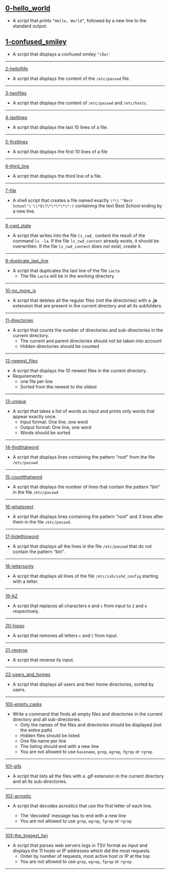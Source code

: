
[0-hello_world](https://github.com/SKENGMANE/alx-system_engineering-devops/blob/master/0x02-shell_redirections/0-hello_world)
---
* A script that prints `“Hello, World”`, followed by a new line to the standard output.

[1-confused_smiley](https://github.com/SKENGMANE/alx-system_engineering-devops/blob/master/0x02-shell_redirections/1-confused_smiley)
---
* A script that displays a confused smiley `"(Ôo)'`
---
[2-helloflife](https://github.com/SKENGMANE/alx-system_engineering-devops/blob/master/0x02-shell_redirections/2-hellofile)
* A script that displays the content of the `/etc/passwd` file.
---
[3-twofiles](https://github.com/SKENGMANE/alx-system_engineering-devops/blob/master/0x02-shell_redirections/3-twofiles)
* A script that displays the content of `/etc/passwd` and `/etc/hosts`.
---
[4-lastlines](https://github.com/SKENGMANE/alx-system_engineering-devops/blob/master/0x02-shell_redirections/4-lastlines)
* A script that displays the last 10 lines of a file.
---
[5-firstlines](https://github.com/SKENGMANE/alx-system_engineering-devops/blob/master/0x02-shell_redirections/5-firstlines)
* A script that displays the first 10 lines of a file
---
[6-third_line](https://github.com/SKENGMANE/alx-system_engineering-devops/blob/master/0x02-shell_redirections/6-third_line)
* A script that displays the third line of a file.
---
[7-file](https://github.com/SKENGMANE/alx-system_engineering-devops/blob/master/0x02-shell_redirections/7-file)
* A shell script that creates a file named exactly `\*\\'"Best School"\'\\*$\?\*\*\*\*\*:)` containing the text Best School ending by a new line.
---
[8-cwd_state](https://github.com/SKENGMANE/alx-system_engineering-devops/blob/master/0x02-shell_redirections/8-cwd_state)
* A script that writes into the file `ls_cwd_` content the result of the command `ls -la`. If the file `ls_cwd_content` already exists, it should be overwritten. If the file `ls_cwd_content` does not exist, create it.
---
[9-duplicate_last_line](https://github.com/SKENGMANE/alx-system_engineering-devops/blob/master/0x02-shell_redirections/9-duplicate_last_line)
* A script that duplicates the last line of the file `iacta`
  - The file `iacta` will be in the working directory
---
[10-no_more_js](https://github.com/SKENGMANE/alx-system_engineering-devops/blob/master/0x02-shell_redirections/10-no_more_js)
* A script that deletes all the regular files (not the directories) with a **.js** extension that are present in the current directory and all its subfolders.
---
[11-directories](https://github.com/SKENGMANE/alx-system_engineering-devops/blob/master/0x02-shell_redirections/11-directories)
* A script that counts the number of directories and sub-directories in the current directory.
  - The current and parent directories should not be taken into account
  - Hidden directories should be counted
---
[12-newest_files](https://github.com/SKENGMANE/alx-system_engineering-devops/blob/master/0x02-shell_redirections/12-newest_files)
* A script that displays the 10 newest files in the current directory.
* Requirements:
  - one file per line
  - Sorted from the newest to the oldest
---
[13-unique](https://github.com/SKENGMANE/alx-system_engineering-devops/blob/master/0x02-shell_redirections/13-unique)
* A script that takes a list of words as input and prints only words that appear exactly once.
  - Input format: One line, one word
  - Output format: One line, one word
  - Words should be sorted
---
[14-findthatword](https://github.com/SKENGMANE/alx-system_engineering-devops/blob/master/0x02-shell_redirections/14-findthatword)
* A script that displays lines containing the pattern “root” from the file `/etc/passwd`
---
[15-countthatword](https://github.com/SKENGMANE/alx-system_engineering-devops/blob/master/0x02-shell_redirections/15-countthatword)
* A script that displays the number of lines that contain the pattern “bin” in the file `/etc/passwd`
---
[16-whatsnext](https://github.com/SKENGMANE/alx-system_engineering-devops/blob/master/0x02-shell_redirections/16-whatsnext)
* A script that displays lines containing the pattern “root” and 3 lines after them in the file `/etc/passwd`.
---
[17-hidethisword](https://github.com/SKENGMANE/alx-system_engineering-devops/blob/master/0x02-shell_redirections/17-hidethisword)
* A script that displays all the lines in the file `/etc/passwd` that do not contain the pattern “bin”.
---
[18-lettersonly](https://github.com/SKENGMANE/alx-system_engineering-devops/blob/master/0x02-shell_redirections/18-letteronly)
* A script that displays all lines of the file `/etc/ssh/sshd_config` starting with a letter.
---
[19-AZ](https://github.com/SKENGMANE/alx-system_engineering-devops/blob/master/0x02-shell_redirections/19-AZ)
* A script that replaces all characters `A` and `c` from input to `Z` and `e` respectively.
---
[20-hiago](https://github.com/SKENGMANE/alx-system_engineering-devops/blob/master/0x02-shell_redirections/20-hiago)
* A script that removes all letters `c` and `C` from input.
---
[21-reverse](https://github.com/SKENGMANE/alx-system_engineering-devops/blob/master/0x02-shell_redirections/21-reverse)
* A script that reverse its input.
---
[22-users_and_homes](https://github.com/SKENGMANE/alx-system_engineering-devops/blob/master/0x02-shell_redirections/22-users_and_homes)
* A script that displays all users and their home directories, sorted by users.
---
[100-empty_casks](https://github.com/SKENGMANE/alx-system_engineering-devops/blob/master/0x02-shell_redirections/100-empty_casks)
* Write a command that finds all empty files and directories in the current directory and all sub-directories.
  - Only the names of the files and directories should be displayed (not the entire path)
  - Hidden files should be listed
  - One file name per line
  - The listing should end with a new line
  - You are not allowed to use `basename`, `grep`, `egrep`, `fgrep` or `rgrep` 
---
[101-gifs](https://github.com/SKENGMANE/alx-system_engineering-devops/blob/master/0x02-shell_redirections/101-gifs)
* A script that lists all the files with a .gif extension in the current directory and all its sub-directories.
---
[102-acrostic](https://github.com/SKENGMANE/alx-system_engineering-devops/blob/master/0x02-shell_redirections/102-acrostic)
* A script that decodes acrostics that use the first letter of each line.

  - The ‘decoded’ message has to end with a new line
  - You are not allowed to use `grep`, `egrep`, `fgrep` or `rgrep`
---
[103-the_biggest_fan](https://github.com/SKENGMANE/alx-system_engineering-devops/blob/master/0x02-shell_redirections/103-the_biggest_fan)
* A script that parses web servers logs in TSV format as input and displays the 11 hosts or IP addresses which did the most requests.
  - Order by number of requests, most active host or IP at the top
  - You are not allowed to use `grep`, `egrep`, `fgrep` or `rgrep`
---
